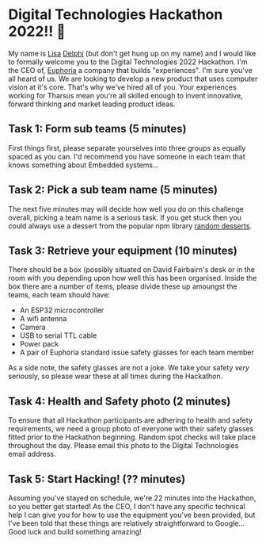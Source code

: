 # Digital Technologies Hackathon 2022!! 🚀

My name is [Lisa](https://en.wikipedia.org/wiki/Language_for_Instruction_Set_Architecture) [Delphi](https://en.wikipedia.org/wiki/Delphi_(software)) (but don't get hung up on my name) and I would like to formally welcome you to the Digital Technologies 2022 Hackathon. I'm the CEO of, [Euphoria](https://en.wikipedia.org/wiki/Euphoria_(programming_language)) a company that builds "experiences". I'm sure you've all heard of us. We are looking to develop a new product that uses computer vision at it's core. That's why we've hired all of you. Your experiences working for Tharsus mean you're all skilled enough to invent innovative, forward thinking and market leading product ideas.

## Task 1: Form sub teams (5 minutes)

First things first, please separate yourselves into three groups as equally spaced as you can. I'd recommend you have someone in each team that knows something about Embedded systems...

## Task 2: Pick a sub team name (5 minutes)

The next five minutes may will decide how well you do on this challenge overall, picking a team name is a serious task. If you get stuck then you could always use a dessert from the popular npm library [random desserts](https://github.com/n1ckdm/random-desserts).

## Task 3: Retrieve your equipment (10 minutes)

There should be a box (possibly situated on David Fairbairn's desk or in the room with you depending upon how well this has been organised. Inside the box there are a number of items, please divide these up amoungst the teams, each team should have:

- An ESP32 microcontroller
- A wifi antenna
- Camera
- USB to serial TTL cable
- Power pack
- A pair of Euphoria standard issue safety glasses for each team member

As a side note, the safety glasses are not a joke. We take your safety _very_ seriously, so please wear these at all times during the Hackathon.

## Task 4: Health and Safety photo (2 minutes)

To ensure that all Hackathon participants are adhering to health and safety requirements, we need a group photo of everyone with their safety glasses fitted prior to the Hackathon beginning. Random spot checks will take place throughout the day. Please email this photo to the Digital Technologies email address.

## Task 5: Start Hacking! (?? minutes)

Assuming you've stayed on schedule, we're 22 minutes into the Hackathon, so you better get started! As the CEO, I don't have any specific technical help I can give you for how to use the equipment you've been provided, but I've been told that these things are relatively straightforward to Google... Good luck and build something amazing!
